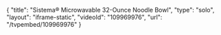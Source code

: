 {
    "title": "Sistema&reg; Microwavable 32-Ounce Noodle Bowl",
    "type": "solo",
    "layout": "iframe-static",
    "videoId": "109969976",
    "url": "\/tvpembed\/109969976"
}